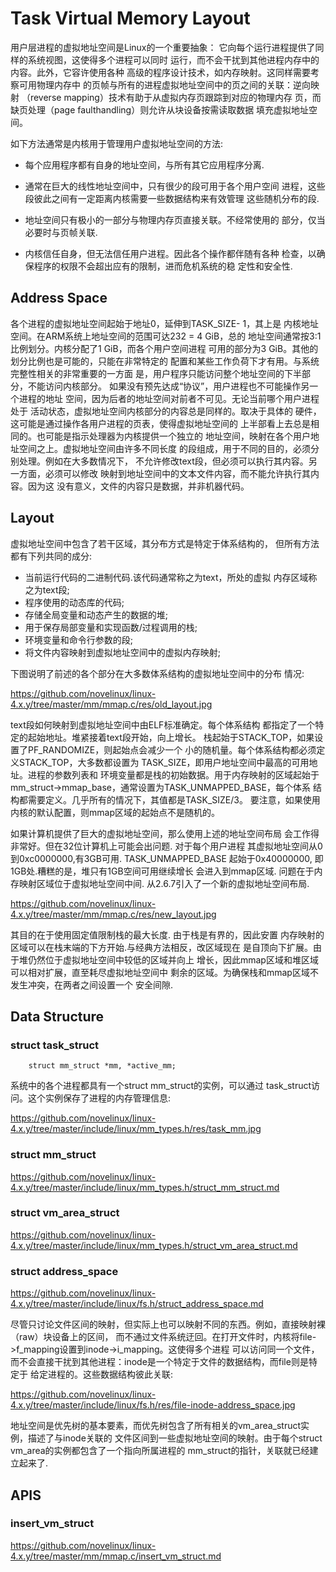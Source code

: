 Task Virtual Memory Layout
========================================

用户层进程的虚拟地址空间是Linux的一个重要抽象：
它向每个运行进程提供了同样的系统视图，这使得多个进程可以同时
运行，而不会干扰到其他进程内存中的内容。此外，它容许使用各种
高级的程序设计技术，如内存映射。这同样需要考察可用物理内存中
的页帧与所有的进程虚拟地址空间中的页之间的关联：逆向映射
（reverse mapping）技术有助于从虚拟内存页跟踪到对应的物理内存
页，而缺页处理（page faulthandling）则允许从块设备按需读取数据
填充虚拟地址空间。

如下方法通常是内核用于管理用户虚拟地址空间的方法:

* 每个应用程序都有自身的地址空间，与所有其它应用程序分离.

* 通常在巨大的线性地址空间中，只有很少的段可用于各个用户空间
  进程，这些段彼此之间有一定距离内核需要一些数据结构来有效管理
  这些随机分布的段.

* 地址空间只有极小的一部分与物理内存页直接关联。不经常使用的
  部分，仅当必要时与页帧关联.

* 内核信任自身，但无法信任用户进程。因此各个操作都伴随有各种
  检查，以确保程序的权限不会超出应有的限制，进而危机系统的稳
  定性和安全性.

Address Space
----------------------------------------

各个进程的虚拟地址空间起始于地址0，延伸到TASK_SIZE- 1，其上是
内核地址空间。在ARM系统上地址空间的范围可达232 = 4 GiB，总的
地址空间通常按3:1比例划分。内核分配了1 GiB，而各个用户空间进程
可用的部分为3 GiB。其他的划分比例也是可能的，只能在非常特定的
配置和某些工作负荷下才有用。与系统完整性相关的非常重要的一方面
是，用户程序只能访问整个地址空间的下半部分，不能访问内核部分。
如果没有预先达成“协议”，用户进程也不可能操作另一个进程的地址
空间，因为后者的地址空间对前者不可见。无论当前哪个用户进程处于
活动状态，虚拟地址空间内核部分的内容总是同样的。取决于具体的
硬件，这可能是通过操作各用户进程的页表，使得虚拟地址空间的
上半部看上去总是相同的。也可能是指示处理器为内核提供一个独立的
地址空间，映射在各个用户地址空间之上。虚拟地址空间由许多不同长度
的段组成，用于不同的目的，必须分别处理。例如在大多数情况下，
不允许修改text段，但必须可以执行其内容。另一方面，必须可以修改
映射到地址空间中的文本文件内容，而不能允许执行其内容。因为这
没有意义，文件的内容只是数据，并非机器代码。

Layout
----------------------------------------

虚拟地址空间中包含了若干区域，其分布方式是特定于体系结构的，
但所有方法都有下列共同的成分:

* 当前运行代码的二进制代码.该代码通常称之为text，所处的虚拟
  内存区域称之为text段;
* 程序使用的动态库的代码;
* 存储全局变量和动态产生的数据的堆;
* 用于保存局部变量和实现函数/过程调用的栈;
* 环境变量和命令行参数的段;
* 将文件内容映射到虚拟地址空间中的虚拟内存映射;

下图说明了前述的各个部分在大多数体系结构的虚拟地址空间中的分布
情况:

https://github.com/novelinux/linux-4.x.y/tree/master/mm/mmap.c/res/old_layout.jpg

text段如何映射到虚拟地址空间中由ELF标准确定。每个体系结构
都指定了一个特定的起始地址。堆紧接着text段开始，向上增长。
栈起始于STACK_TOP，如果设置了PF_RANDOMIZE，则起始点会减少一个
小的随机量。每个体系结构都必须定义STACK_TOP，大多数都设置为
TASK_SIZE，即用户地址空间中最高的可用地址。进程的参数列表和
环境变量都是栈的初始数据。用于内存映射的区域起始于
mm_struct->mmap_base，通常设置为TASK_UNMAPPED_BASE，每个体系
结构都需要定义。几乎所有的情况下，其值都是TASK_SIZE/3。
要注意，如果使用内核的默认配置，则mmap区域的起始点不是随机的。

如果计算机提供了巨大的虚拟地址空间，那么使用上述的地址空间布局
会工作得非常好。但在32位计算机上可能会出问题. 对于每个用户进程
其虚拟地址空间从0到0xc0000000,有3GB可用. TASK_UNMAPPED_BASE
起始于0x40000000, 即1GB处.糟糕的是，堆只有1GB空间可用继续增长
会进入到mmap区域. 问题在于内存映射区域位于虚拟地址空间中间.
从2.6.7引入了一个新的虚拟地址空间布局.

https://github.com/novelinux/linux-4.x.y/tree/master/mm/mmap.c/res/new_layout.jpg

其目的在于使用固定值限制栈的最大长度. 由于栈是有界的，因此安置
内存映射的区域可以在栈末端的下方开始.与经典方法相反，改区域现在
是自顶向下扩展。由于堆仍然位于虚拟地址空间中较低的区域并向上
增长，因此mmap区域和堆区域可以相对扩展，直至耗尽虚拟地址空间中
剩余的区域。为确保栈和mmap区域不发生冲突，在两者之间设置一个
安全间隙.

Data Structure
----------------------------------------

### struct task_struct

```
    struct mm_struct *mm, *active_mm;
```

系统中的各个进程都具有一个struct mm_struct的实例，可以通过
task_struct访问。这个实例保存了进程的内存管理信息:

https://github.com/novelinux/linux-4.x.y/tree/master/include/linux/mm_types.h/res/task_mm.jpg

### struct mm_struct

https://github.com/novelinux/linux-4.x.y/tree/master/include/linux/mm_types.h/struct_mm_struct.md

### struct vm_area_struct

https://github.com/novelinux/linux-4.x.y/tree/master/include/linux/mm_types.h/struct_vm_area_struct.md

### struct address_space

https://github.com/novelinux/linux-4.x.y/tree/master/include/linux/fs.h/struct_address_space.md

尽管只讨论文件区间的映射，但实际上也可以映射不同的东西。例如，直接映射裸（raw）块设备上的区间，
而不通过文件系统迂回。在打开文件时，内核将file->f_mapping设置到inode->i_mapping。这使得多个进程
可以访问同一个文件，而不会直接干扰到其他进程：inode是一个特定于文件的数据结构，而file则是特定于
给定进程的。这些数据结构彼此关联:

https://github.com/novelinux/linux-4.x.y/tree/master/include/linux/fs.h/res/file-inode-address_space.jpg

地址空间是优先树的基本要素，而优先树包含了所有相关的vm_area_struct实例，描述了与inode关联的
文件区间到一些虚拟地址空间的映射。由于每个struct vm_area的实例都包含了一个指向所属进程的
mm_struct的指针，关联就已经建立起来了.

APIS
----------------------------------------

### insert_vm_struct

https://github.com/novelinux/linux-4.x.y/tree/master/mm/mmap.c/insert_vm_struct.md
